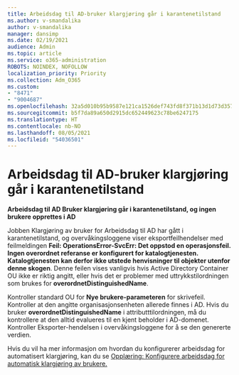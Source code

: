 ```yaml
---
title: Arbeidsdag til AD-bruker klargjøring går i karantenetilstand
ms.author: v-smandalika
author: v-smandalika
manager: dansimp
ms.date: 02/19/2021
audience: Admin
ms.topic: article
ms.service: o365-administration
ROBOTS: NOINDEX, NOFOLLOW
localization_priority: Priority
ms.collection: Adm_O365
ms.custom:
- "8471"
- "9004687"
ms.openlocfilehash: 32a5d010b95b9587e121ca1526def743fd8f371b13d1d73d3578c692839edf19
ms.sourcegitcommit: b5f7da89a650d2915dc652449623c78be6247175
ms.translationtype: HT
ms.contentlocale: nb-NO
ms.lasthandoff: 08/05/2021
ms.locfileid: "54036501"
---
```

# <a name="workday-to-ad-user-provisioning-goes-into-quarantine-state"></a>Arbeidsdag til AD-bruker klargjøring går i karantenetilstand

**Arbeidsdag til AD Bruker klargjøring går i karantenetilstand, og ingen brukere opprettes i AD**

Jobben Klargjøring av bruker for Arbeidsdag til AD har gått i karantenetilstand, og overvåkingsloggene viser eksportfeilhendelser med feilmeldingen **Feil: OperationsError-SvcErr: Det oppstod en operasjonsfeil. Ingen overordnet referanse er konfigurert for katalogtjenesten. Katalogtjenesten kan derfor ikke utstede henvisninger til objekter utenfor denne skogen**. Denne feilen vises vanligvis hvis Active Directory Container OU ikke er riktig angitt, eller hvis det er problemer med uttrykkstilordningen som brukes for **overordnetDistinguishedName**.

Kontroller standard OU for **Nye brukere-parameteren** for skrivefeil. Kontroller at den angitte organisasjonsenheten allerede finnes i AD. Hvis du bruker **overordnetDistinguishedName** i attributttilordningen, må du kontrollere at den alltid evalueres til en kjent beholder i AD-domenet. Kontroller Eksporter-hendelsen i overvåkingsloggene for å se den genererte verdien.

Hvis du vil ha mer informasjon om hvordan du konfigurerer arbeidsdag for automatisert klargjøring, kan du se [Opplæring: Konfigurere arbeidsdag for automatisk klargjøring av brukere.](https://docs.microsoft.com/azure/active-directory/saas-apps/workday-inbound-tutorial)

